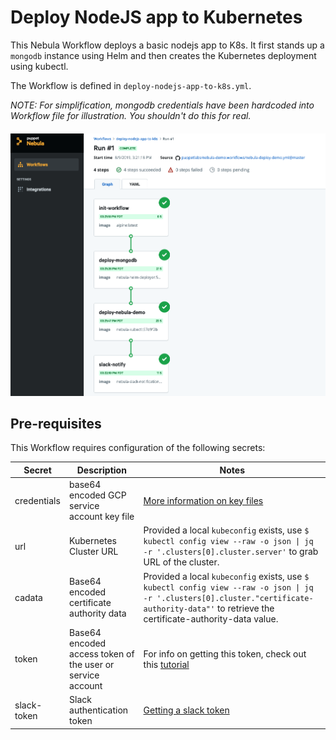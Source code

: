 # Deploy NodeJS app to Kubernetes

This Nebula Workflow deploys a basic nodejs app to K8s. It first stands up a `mongodb` instance using Helm and then creates the Kubernetes deployment using kubectl. 

The Workflow is defined in `deploy-nodejs-app-to-k8s.yml`.

*NOTE: For simplification, mongodb credentials have been hardcoded into Workflow file for illustration. You shouldn't do this for real.* 

<h4 align="center"><img src="../media/deploy-nodejs-app-to-k8s.png" alt="Deploy Nodejs App to K8s Workflow"></h4>

## Pre-requisites
This Workflow requires configuration of the following secrets:

| Secret        | Description   | Notes   | 
| ------------- | ------------- | ------- |
| credentials   | base64 encoded GCP service account key file  | [More information on key files](https://cloud.google.com/iam/docs/creating-managing-service-account-keys) |
| url           | Kubernetes Cluster URL | Provided a local `kubeconfig` exists, use `$ kubectl config view --raw -o json \| jq -r '.clusters[0].cluster.server'` to grab URL of the cluster. |
| cadata        | Base64 encoded certificate authority data | Provided a local `kubeconfig` exists, use `$ kubectl config view --raw -o json \| jq -r '.clusters[0].cluster."certificate-authority-data"'` to retrieve the certificate-authority-data value. |
| token         | Base64 encoded access token of the user or service account | For info on getting this token, check out this [tutorial](https://gist.github.com/kenazk/cfce793d7ec29b876acaf3d629c3345c)|
| slack-token   | Slack authentication token | [Getting a slack token](https://get.slack.help/hc/en-us/articles/215770388-Create-and-regenerate-API-tokens) |

